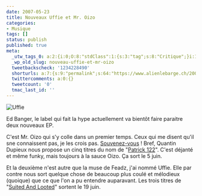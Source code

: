 ```yaml
---
date: 2007-05-23
title: Nouveaux Uffie et Mr. Oizo
categories:
- Musique
tags: []
status: publish
published: true
meta:
  _utw_tags_0: a:2:{i:0;O:8:"stdClass":1:{s:3:"tag";s:8:"Critique";}i:1;O:8:"stdClass":1:{s:3:"tag";s:7:"Musique";}}
  _wp_old_slug: nouveau-uffie-et-mr-oizo
  tweetbackscheck: '1234228490'
  shorturls: a:7:{s:9:"permalink";s:64:"https://www.alienlebarge.ch/2007/05/23/nouveaux-uffie-et-mr-oizo/";s:7:"tinyurl";s:25:"https://tinyurl.com/bxaxq5";s:4:"isgd";s:17:"https://is.gd/iwgk";s:5:"bitly";s:18:"https://bit.ly/7Dsz";s:5:"snipr";s:22:"https://snipr.com/bd28x";s:5:"snurl";s:22:"https://snurl.com/bd28x";s:7:"snipurl";s:24:"https://snipurl.com/bd28x";}
  twittercomments: a:0:{}
  tweetcount: '0'
  tmac_last_id: ''
---
```

<img src="https://dlgjp9x71cipk.cloudfront.net/2007/05/uffie.png" alt="Uffie" />

Ed Banger, le label qui fait la hype actuellement va bientôt faire paraitre deux nouveaux EP.

C'est Mr. Oizo qui s'y colle dans un premier temps. Ceux qui me disent qu'il sne connaissent pas, je les crois pas. <a href="https://www.youtube.com/watch?v=YQXiew-DQH4" title="Mr. Oizo - Flat Beat">Souvenez-vous</a> !
Bref, Quantin Dupieux nous propose un cinq titres du nom de "<a href="https://www.bleep.com/current_item.php?selection=ED016_DM" title="Patrick 122 sur Bleep">Patrick 122</a>". C'est déjanté et même funky, mais toujours à la sauce Oizo. Ça sort le 5 juin.

Et la deuxième n'est autre que la muse de Feadz, j'ai nommé Uffie. Elle par contre nous sort quelque chose de beaucoup plus coulé et mélodieux (quoique) que ce que l'on a pu entendre auparavant. Les trois titres de "<a href="https://www.bleep.com/current_item.php?selection=ED018_DM" title="Suited And Looted sur Bleep">Suited And Looted</a>" sortent le 19 juin.
